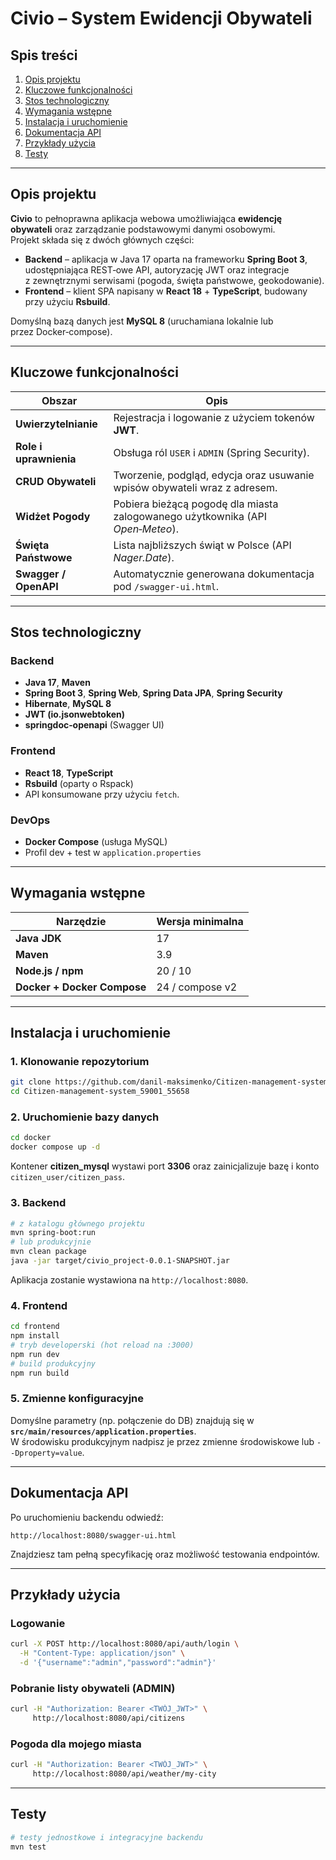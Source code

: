 # Civio – System Ewidencji Obywateli

## Spis treści

1. [Opis projektu](#opis-projektu)
2. [Kluczowe funkcjonalności](#kluczowe-funkcjonalności)
3. [Stos technologiczny](#stos-technologiczny)
4. [Wymagania wstępne](#wymagania-wstępne)
5. [Instalacja i uruchomienie](#instalacja-i-uruchomienie)
6. [Dokumentacja API](#dokumentacja-api)
7. [Przykłady użycia](#przykłady-użycia)
8. [Testy](#testy)

---

## Opis projektu

**Civio** to pełnoprawna aplikacja webowa umożliwiająca **ewidencję obywateli** oraz zarządzanie podstawowymi danymi osobowymi.  
Projekt składa się z dwóch głównych części:

- **Backend** – aplikacja w Java 17 oparta na frameworku **Spring Boot 3**, udostępniająca REST‑owe API, autoryzację JWT oraz integracje z zewnętrznymi serwisami (pogoda, święta państwowe, geokodowanie).
- **Frontend** – klient SPA napisany w **React 18** + **TypeScript**, budowany przy użyciu **Rsbuild**.

Domyślną bazą danych jest **MySQL 8** (uruchamiana lokalnie lub przez Docker‑compose).

---

## Kluczowe funkcjonalności

| Obszar                 | Opis                                                                           |
| ---------------------- | ------------------------------------------------------------------------------ |
| **Uwierzytelnianie**   | Rejestracja i logowanie z użyciem tokenów **JWT**.                             |
| **Role i uprawnienia** | Obsługa ról `USER` i `ADMIN` (Spring Security).                                |
| **CRUD Obywateli**     | Tworzenie, podgląd, edycja oraz usuwanie wpisów obywateli wraz z adresem.      |
| **Widżet Pogody**      | Pobiera bieżącą pogodę dla miasta zalogowanego użytkownika (API _Open‑Meteo_). |
| **Święta Państwowe**   | Lista najbliższych świąt w Polsce (API _Nager.Date_).                          |
| **Swagger / OpenAPI**  | Automatycznie generowana dokumentacja pod `/swagger-ui.html`.                  |

---

## Stos technologiczny

### Backend

- **Java 17**, **Maven**
- **Spring Boot 3**, **Spring Web**, **Spring Data JPA**, **Spring Security**
- **Hibernate**, **MySQL 8**
- **JWT (io.jsonwebtoken)**
- **springdoc‑openapi** (Swagger UI)

### Frontend

- **React 18**, **TypeScript**
- **Rsbuild** (oparty o Rspack)
- API konsumowane przy użyciu `fetch`.

### DevOps

- **Docker Compose** (usługa MySQL)
- Profil dev + test w `application.properties`

---

## Wymagania wstępne

| Narzędzie                   | Wersja minimalna |
| --------------------------- | ---------------- |
| **Java JDK**                | 17               |
| **Maven**                   | 3.9              |
| **Node.js / npm**           | 20 / 10          |
| **Docker + Docker Compose** | 24 / compose v2  |

---

## Instalacja i uruchomienie

### 1. Klonowanie repozytorium

```bash
git clone https://github.com/danil-maksimenko/Citizen-management-system_59001_55658
cd Citizen-management-system_59001_55658
```

### 2. Uruchomienie bazy danych

```bash
cd docker
docker compose up -d
```

Kontener **citizen_mysql** wystawi port **3306** oraz zainicjalizuje bazę i konto `citizen_user/citizen_pass`.

### 3. Backend

```bash
# z katalogu głównego projektu
mvn spring-boot:run
# lub produkcyjnie
mvn clean package
java -jar target/civio_project-0.0.1-SNAPSHOT.jar
```

Aplikacja zostanie wystawiona na `http://localhost:8080`.

### 4. Frontend

```bash
cd frontend
npm install
# tryb developerski (hot reload na :3000)
npm run dev
# build produkcyjny
npm run build
```

### 5. Zmienne konfiguracyjne

Domyślne parametry (np. połączenie do DB) znajdują się w **`src/main/resources/application.properties`**.  
W środowisku produkcyjnym nadpisz je przez zmienne środowiskowe lub `--Dproperty=value`.

---

## Dokumentacja API

Po uruchomieniu backendu odwiedź:

```
http://localhost:8080/swagger-ui.html
```

Znajdziesz tam pełną specyfikację oraz możliwość testowania endpointów.

---

## Przykłady użycia

### Logowanie

```bash
curl -X POST http://localhost:8080/api/auth/login \
  -H "Content-Type: application/json" \
  -d '{"username":"admin","password":"admin"}'
```

### Pobranie listy obywateli (ADMIN)

```bash
curl -H "Authorization: Bearer <TWÓJ_JWT>" \
     http://localhost:8080/api/citizens
```

### Pogoda dla mojego miasta

```bash
curl -H "Authorization: Bearer <TWÓJ_JWT>" \
     http://localhost:8080/api/weather/my-city
```

---

## Testy

```bash
# testy jednostkowe i integracyjne backendu
mvn test
```
